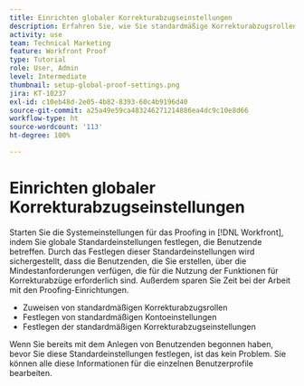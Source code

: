 ```yaml
---
title: Einrichten globaler Korrekturabzugseinstellungen
description: Erfahren Sie, wie Sie standardmäßige Korrekturabzugsrollen für Benutzende, Standardeinstellungen für Proofing-Konten und Standardeinstellungen für das Proofing einrichten.
activity: use
team: Technical Marketing
feature: Workfront Proof
type: Tutorial
role: User, Admin
level: Intermediate
thumbnail: setup-global-proof-settings.png
jira: KT-10237
exl-id: c10eb48d-2e05-4b82-8393-60c4b9196d40
source-git-commit: a25a49e59ca483246271214886ea4dc9c10e8d66
workflow-type: ht
source-wordcount: '113'
ht-degree: 100%

---
```


# Einrichten globaler Korrekturabzugseinstellungen

Starten Sie die Systemeinstellungen für das Proofing in [!DNL Workfront], indem Sie globale Standardeinstellungen festlegen, die Benutzende betreffen. Durch das Festlegen dieser Standardeinstellungen wird sichergestellt, dass die Benutzenden, die Sie erstellen, über die Mindestanforderungen verfügen, die für die Nutzung der Funktionen für Korrekturabzüge erforderlich sind. Außerdem sparen Sie Zeit bei der Arbeit mit den Proofing-Einrichtungen.

* Zuweisen von standardmäßigen Korrekturabzugsrollen
* Festlegen von standardmäßigen Kontoeinstellungen
* Festlegen der standardmäßigen Korrekturabzugseinstellungen

Wenn Sie bereits mit dem Anlegen von Benutzenden begonnen haben, bevor Sie diese Standardeinstellungen festlegen, ist das kein Problem. Sie können alle diese Informationen für die einzelnen Benutzerprofile bearbeiten.
